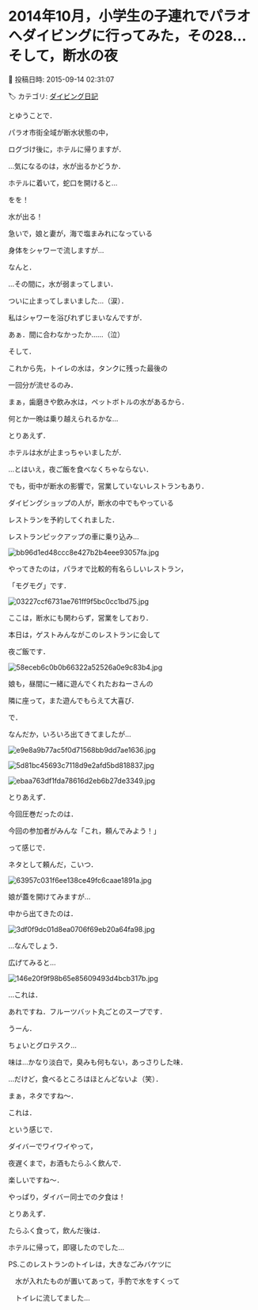 # 2014年10月，小学生の子連れでパラオへダイビングに行ってみた，その28…そして，断水の夜

📅 投稿日時: 2015-09-14 02:31:07

🏷️ カテゴリ: [ダイビング日記](ce3a7a8d424d112fce83ee85c81a0e344.md)

とゆうことで．


パラオ市街全域が断水状態の中，


ログづけ後に，ホテルに帰りますが．


…気になるのは，水が出るかどうか．





ホテルに着いて，蛇口を開けると…


をを！


水が出る！





急いで，娘と妻が，海で塩まみれになっている


身体をシャワーで流しますが…


なんと．


…その間に，水が弱まってしまい．


ついに止まってしまいました…（涙）．





私はシャワーを浴びれずじまいなんですが．


あぁ．間に合わなかったか……（泣）





そして．


これから先，トイレの水は，タンクに残った最後の


一回分が流せるのみ．





まぁ，歯磨きや飲み水は，ペットボトルの水があるから．


何とか一晩は乗り越えられるかな…





とりあえず．


ホテルは水が止まっちゃいましたが．


…とはいえ，夜ご飯を食べなくちゃならない．





でも，街中が断水の影響で，営業していないレストランもあり．


ダイビングショップの人が，断水の中でもやっている


レストランを予約してくれました．





レストランピックアップの車に乗り込み…




![bb96d1ed48ccc8e427b2b4eee93057fa.jpg](images/bb96d1ed48ccc8e427b2b4eee93057fa.jpg)




やってきたのは，パラオで比較的有名らしいレストラン，


「モグモグ」です．




![03227ccf6731ae761ff9f5bc0cc1bd75.jpg](images/03227ccf6731ae761ff9f5bc0cc1bd75.jpg)




ここは，断水にも関わらず，営業をしており．


本日は，ゲストみんながこのレストランに会して


夜ご飯です．




![58eceb6c0b0b66322a52526a0e9c83b4.jpg](images/58eceb6c0b0b66322a52526a0e9c83b4.jpg)




娘も，昼間に一緒に遊んでくれたおねーさんの


隣に座って，また遊んでもらえて大喜び．





で．


なんだか，いろいろ出てきてましたが…




![e9e8a9b77ac5f0d71568bb9dd7ae1636.jpg](images/e9e8a9b77ac5f0d71568bb9dd7ae1636.jpg)









![5d81bc45693c7118d9e2afd5bd818837.jpg](images/5d81bc45693c7118d9e2afd5bd818837.jpg)









![ebaa763df1fda78616d2eb6b27de3349.jpg](images/ebaa763df1fda78616d2eb6b27de3349.jpg)




とりあえず．


今回圧巻だったのは．


今回の参加者がみんな「これ，頼んでみよう！」


って感じで．


ネタとして頼んだ，こいつ．




![63957c031f6ee138ce49fc6caae1891a.jpg](images/63957c031f6ee138ce49fc6caae1891a.jpg)




娘が蓋を開けてみますが…





中から出てきたのは．




![3df0f9dc01d8ea0706f69eb20a64fa98.jpg](images/3df0f9dc01d8ea0706f69eb20a64fa98.jpg)




…なんでしょう．


広げてみると…




![146e20f9f98b65e85609493d4bcb317b.jpg](images/146e20f9f98b65e85609493d4bcb317b.jpg)




…これは．


あれですね．フルーツバット丸ごとのスープです．


うーん．


ちょいとグロテスク…





味は…かなり淡白で，臭みも何もない，あっさりした味．


…だけど，食べるところはほとんどないよ（笑）．


まぁ，ネタですね～．


これは．





という感じで．


ダイバーでワイワイやって，


夜遅くまで，お酒もたらふく飲んで．


楽しいですね～．


やっぱり，ダイバー同士での夕食は！





とりあえず．


たらふく食って，飲んだ後は．


ホテルに帰って，即寝したのでした…





PS.このレストランのトイレは，大きなごみバケツに


　水が入れたものが置いてあって，手酌で水をすくって


　トイレに流してました…
